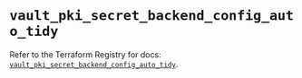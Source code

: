 # `vault_pki_secret_backend_config_auto_tidy`

Refer to the Terraform Registry for docs: [`vault_pki_secret_backend_config_auto_tidy`](https://registry.terraform.io/providers/hashicorp/vault/4.7.0/docs/resources/pki_secret_backend_config_auto_tidy).
